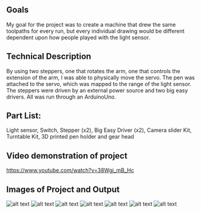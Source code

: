 ## Goals

My goal for the project was to create a machine that drew the same toolpaths for every run, but every individual drawing would be different dependent upon how people played with the light sensor. 


## Technical Description

By using two steppers, one that rotates the arm, one that controls the extension of the arm, I was able to physically move the servo. The pen was attached to the servo, which was mapped to the range of the light sensor. The steppers were driven by an external power source and two big easy drivers. All was run through an ArduinoUno.


## Part List:

Light sensor, Switch, Stepper (x2), Big Easy Driver (x2), Camera slider Kit, Turntable Kit, 3D printed pen holder and gear head



## Video demonstration of project

https://www.youtube.com/watch?v=38Wgj_mB_Hc


## Images of Project and Output

![alt text](http://imgur.com/gELsMIe.jpg)
![alt text](http://imgur.com/Og4lzdN.jpg)
![alt text](http://imgur.com/rkRHqKk.jpg)
![alt text](http://imgur.com/KhUFeLf.jpg)
![alt text](http://imgur.com/4lIdmpU.jpg)
![alt text](http://imgur.com/6E3ler0.jpg)
![alt text](http://imgur.com/6PjZGz6.jpg)
